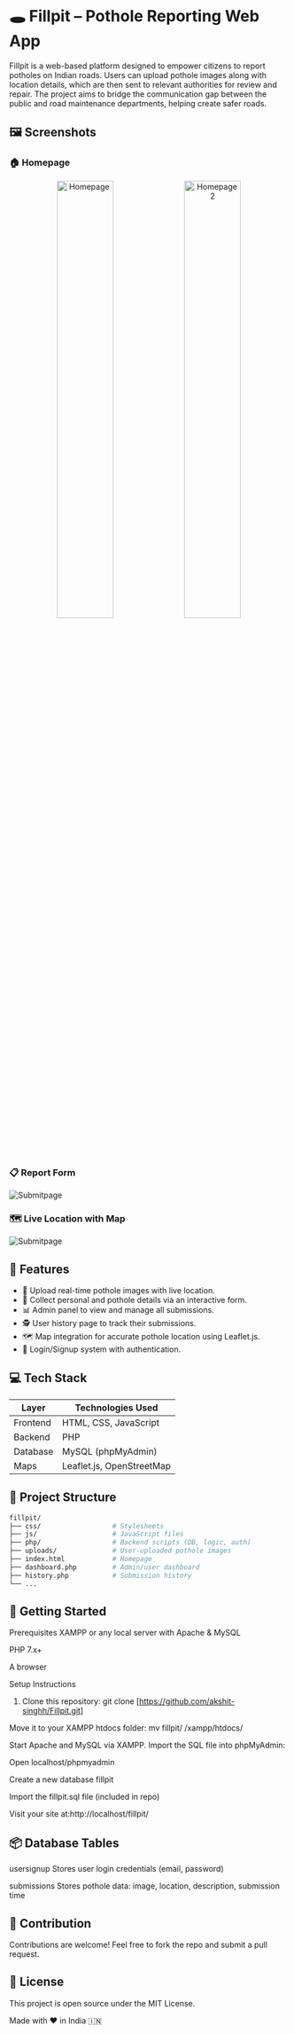 # 🕳️ Fillpit – Pothole Reporting Web App

Fillpit is a web-based platform designed to empower citizens to report potholes on Indian roads. Users can upload pothole images along with location details, which are then sent to relevant authorities for review and repair. The project aims to bridge the communication gap between the public and road maintenance departments, helping create safer roads.

## 🖼️ Screenshots

### 🏠 Homepage

<p align="center">
  <img src="https://github.com/user-attachments/assets/931eadad-1f87-497e-9d68-8bcf0df9d6a2" alt="Homepage" width="45%" />
  <img src="https://github.com/user-attachments/assets/188ecd29-e54e-4b74-8e86-0d28a12040d6" alt="Homepage 2" width="45%" />
</p>



### 📋 Report Form
![Submitpage](https://github.com/user-attachments/assets/19732fd7-34e0-4ccd-bf1f-6061720784b3)


### 🗺️ Live Location with Map

![Submitpage](https://github.com/user-attachments/assets/19732fd7-34e0-4ccd-bf1f-6061720784b3)


## 📸 Features

- 📍 Upload real-time pothole images with live location.
- 📝 Collect personal and pothole details via an interactive form.
- 📊 Admin panel to view and manage all submissions.
- 🕵️ User history page to track their submissions.
- 🗺️ Map integration for accurate pothole location using Leaflet.js.
- 🔐 Login/Signup system with authentication.

## 💻 Tech Stack

| Layer       | Technologies Used                           |
|-------------|---------------------------------------------|
| Frontend    | HTML, CSS, JavaScript                       |
| Backend     | PHP                                         |
| Database    | MySQL (phpMyAdmin)                          |
| Maps        | Leaflet.js, OpenStreetMap                   |

## 📁 Project Structure

```bash
fillpit/
├── css/                  # Stylesheets
├── js/                   # JavaScript files
├── php/                  # Backend scripts (DB, logic, auth)
├── uploads/              # User-uploaded pothole images
├── index.html            # Homepage
├── dashboard.php         # Admin/user dashboard
├── history.php           # Submission history
└── ...
```

## 🚀 Getting Started
Prerequisites
XAMPP or any local server with Apache & MySQL

PHP 7.x+

A browser

Setup Instructions
1. Clone this repository:
git clone [https://github.com/akshit-singhh/Fillpit.git]

Move it to your XAMPP htdocs folder:
mv fillpit/ /xampp/htdocs/

Start Apache and MySQL via XAMPP.
Import the SQL file into phpMyAdmin:

Open localhost/phpmyadmin

Create a new database fillpit

Import the fillpit.sql file (included in repo)

Visit your site at:http://localhost/fillpit/

## 📦 Database Tables
usersignup
Stores user login credentials (email, password)

submissions
Stores pothole data: image, location, description, submission time

## 🙌 Contribution
Contributions are welcome! Feel free to fork the repo and submit a pull request.

## 📄 License
This project is open source under the MIT License.

Made with ❤️ in India 🇮🇳
